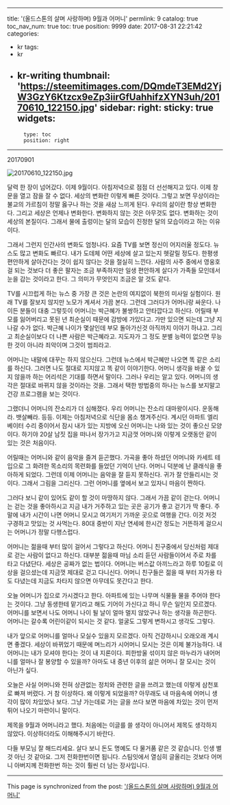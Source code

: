 
---
title: '(올드스톤의 살며 사랑하며) 9월과 어머니'
permlink: 9
catalog: true
toc_nav_num: true
toc: true
position: 9999
date: 2017-08-31 22:21:42
categories:
- kr
tags:
- kr
- kr-writing
thumbnail: 'https://steemitimages.com/DQmdeT3EMd2YjW3GzY6Ktzcx9eZp3iirGfUahhifzXYN3uh/20170610_122150.jpg'
sidebar:
    right:
        sticky: true
widgets:
    -
        type: toc
        position: right
---


20170901

![20170610_122150.jpg](https://steemitimages.com/DQmdeT3EMd2YjW3GzY6Ktzcx9eZp3iirGfUahhifzXYN3uh/20170610_122150.jpg)

달력 한 장이 넘어갔다. 이제 9월이다.  아침저녁으로 점점 더 선선해지고 있다.  이제 창문을 열고 잠을 잘 수 없다. 세상의 변화란 이렇게 빠른 것이다. 그렇고 보면 무상이라는 불교의 가르침이 정말 옳구나 하는 것을 새삼 느끼게 된다. 우리의 삶이란 항상 변화한다. 그리고 세상은 언제나 변화한다. 변화하지 않는 것은 아무것도 없다. 변화하는 것이 세상의 본질이다. 그래서 물에 출렁이는 달의 모습이 진정한 달의 모습이라고 하는 이유이다.

그래서 그런지 인간사의 변화도 엄청나다. 요즘 TV를 보면 정신이 어지러울 정도다. 뉴스도 많고 변화도 빠르다. 내가 도데체 어떤 세상에 살고 있는지 헷갈릴 정도다. 한평생 편안하게 살아간다는 것이 쉽지 않다는 것을 절실히 느낀다. 사람의 사주 중에서 영웅호걸 되는 것보다 더 좋은 팔자는 조금 부족하지만 일생 편안하게 살다가 가족들 모인데서 눈을 감는 것이라고 한다. 그 의미가 무엇인지 조금은 알 것도 같다. 

TV를 시끄럽게 하는 뉴스 중 가장 큰 것은 논란의 여지없이 북한의 미사일 실험이다. 원래 TV를 잘보지 않지만 노모가 계셔서 가끔 본다. 그런데 그러다가 어머니랑 싸운다. 나이든 분들이 대충 그렇듯이 어머니는 박근혜가 불쌍하고 안타깝다고 하신다. 어릴때 부모를 잃어버리고 못된 년 최순실이 때문에 감방에 가있다고. 가만 있으면 되는데 그냥 지나갈 수가 없다. 박근혜 나이가 몇살인데 부모 돌아가신것 아직까지 이야기 하냐고. 그리고 최순실이보다 더 나쁜 사람은 박근혜라고. 지도자가 그 정도 분별 능력이 없으면 무능한 것이 아니라 죄악이며 그것이 범죄라고. 

어머니는 내말에  대꾸는 하지 않으신다. 그런데 뉴스에서 박근혜만 나오면 똑 같은 소리를 하신다. 그러면 나도 절대로 지지않고 똑 같이 이야기한다. 어머니 생각을 바꿀 수 있지 않을까 하는 어리석은 기대를 하면서 말이다. 그러나 우리는 알고 있다. 어머니의 생각은 절대로 바뀌지 않을 것이라는 것을. 그래서 택한 방법중의 하나는 뉴스를 보지말고 건강 프로그램을 보는 것이다. 

그랬더니 어머니의 잔소리가 더 심해졌다. 우리 어머니는 잔소리 대마왕이시다. 운동해라. 뱃살빼라. 등등. 이제는 아침저녁으로 식단을 몸소 챙겨주신다. 계시던 아파트 엘리베이터 수리 중이어서 잠시 내가 있는 지방에 오신 어머니는  나와 있는 것이 좋으신 모양이다. 하기야 20살 남짓 집을 떠나서 장가가고 지금껏 어머니와 이렇게 오랫동안 같이 있는 것은 처음이다. 

어릴때는 어머니와 같이 음악을 즐겨 듣곤했다. 가곡을 좋아 하셨던 어머니와 카세트 테입으로 그 화려한 목소리의 목련화를  들었던 기억이 난다. 어머니 덕분에 난 클래식을 좋아하게 되었다. 그런데 이제 어머니는 음악을 잘 듣지 못하신다. 귀가 잘 안들리시는 것이다.  그래서 그림을 그리신다. 그런 어머니를 옆에서 보고 있자니 마음이 짠하다. 

그러다 보니 같이 있어도 같이 할 것이 마땅하지 않다. 그래서 가끔 같이 걷는다. 어머니는 걷는 것을 좋아하시고 지금 내가 거주하고 있는 곳은 공기가 좋고 걷기가 딱 좋다. 주말에 내가 시간이 나면 어머니 모시고 여기저기 가까운 곳으로 여행을 간다. 이것 저것 구경하고 맛있는 것 사먹는다. 80대 중반이 지난 연세에 한시간 정도는 거뜬하게 걸으시는 어머니가 정말 다행스럽다. 

어머니는 젊을때 부터 많이 걸어서 그렇다고 하신다. 어머니 친구중에서 당신처럼 제대로 걷는 사람이 없다고 하신다. 대부분 젊을때 마님 소리 듣던 사람들이어서 주로 차를 타고 다녔단다. 세상은 공짜가 없는 법이다. 어머니는 버스값 아끼느라고 하루 10킬로 이상을 걸으셨는데 지금껏 제대로 걷고 다니신다. 어머니 친구들은 젊을 때 부터 자가용 타도 다녔는데 지금도 차타지 않으면 아무데도 못간다고 한다. 

오늘 어머니가 집으로 가시겠다고 한다. 아파트에 있는 나무며 식물들 물을 주어야 한다는 것이다. 그냥 동생한테 맡기라고 해도 기어이 가신다고 하니 무슨 일인지 모르겠다. 어머니를 보면서 나도 어머니 나이 될 날이 얼마 멀지 않았구나 하는 생각을 하곤한다. 어머니는 갈수록 어린이같이 되시는 것 같다. 얼굴도 그렇게 변하시고 생각도 그렇다. 

내가 앞으로 어머니를 얼마나 모실수 있을지 모르겠다. 아직 건강하시니 오래오래 계시면 좋겠다. 세상이 바뀌었기 때문에 며느리가 시어머니 모시는 것은 이제 불가능하다. 내 어머니는 내가 모셔야 한다는 것이 내 지론이다. 피한방울 섞이지 않은 마누라가 내어머니를 얼마나 잘 봉양할 수 있을까? 아마도 내 중년 이후의 삶은 어머니 잘 모시는 것이 아닌가 싶다. 

오늘은 사실 어머니와 전혀 상관없는 정치와 관련한 글을 쓰려고 했는데 이렇게 삼천포로 빠져 버렸다. 거 참 이상하다. 왜 이렇게 되었을까? 아무래도 내 마음속에 어머니 생각이 많이 차있었나 보다. 그냥 가는데로 가는 글을 쓰다 보면 마음에 차있는 것이 먼저 튀어 나오기 마련이니 말이다. 

제목을 9월과 어머니라고 했다. 처음에는 이글를 쓸 생각이 아니어서 제목도 생각하지 않았다. 이상하더라도 이해해주시기 바란다. 

다들 부모님 잘 해드리세요. 살다 보니 돈도 명예도 다 물거품 같은 것 같습니다. 인생 별것 아닌 것 같아요. 그저 전화한번이면 됩니다. 스팀잇에서 열심히 글올리는 것보다 어머니 아버지께 전화한번 하는 것이 훨씬 더 남는 장사입니다.

- - -

This page is synchronized from the post: ['(올드스톤의 살며 사랑하며) 9월과 어머니'](https://steemit.com/@oldstone/9)
